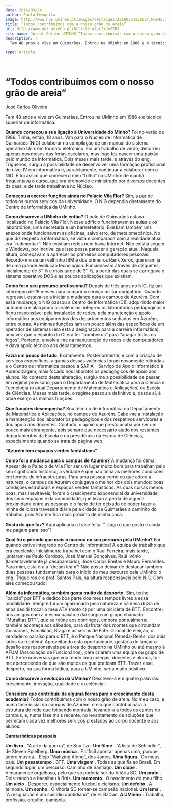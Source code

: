 ```yaml
---
date: 2016/03/24
author: Paula Mesquita
image: http://www.nos.uminho.pt/Images/destaques/20160324130627_NOS4a.jpg
title: “Todos contribuímos com o nosso grão de areia”
url: http://www.nos.uminho.pt/Article.aspx?id=2201
site name: Jornal Online UMINHO “Todos contribuímos com o nosso grão de areia”
description: |
  Tem 48 anos e vive em Guimarães. Entrou na UMinho em 1986 e é técnico superior de informática.

type: article

---
```

# “Todos contribuímos com o nosso grão de areia”




José Carlos Oliveira

Tem 48 anos e vive em Guimarães. Entrou na UMinho em 1986 e é técnico superior de informática.

**Quando começou a sua ligação à Universidade do Minho?** 
Foi no verão de 1986. Tinha, então, 18 anos. Vim para o Núcleo de Informática de Guimarães (NIG) colaborar na compilação de um manual do sistema operativo Unix em formato eletrónico. Foi um trabalho de verão; decorreu apenas nos meses das férias escolares, mas logo fez nascer uma paixão pelo mundo da informática. Dois meses mais tarde, e através do eng. Trigueiros, surgiu a possibilidade de desenvolver uma formação profissional de nível IV em informática e, paralelamente, continuar a colaborar com o NIG. E foi assim que comecei o meu “trilho” na UMinho: de manhã frequentava o curso, que era promovido e ministrado por diversos docentes da casa, e de tarde trabalhava no Núcleo.

**Começou a exercer funções ainda no Palácio Vila Flor?** 
Sim, a par de todos os outros serviços da universidade. O NIG dependia diretamente do Centro de Informática da UMinho.

**Como descreve a UMinho de então?** 
O polo de Guimarães estava localizado no Palácio Vila Flor. Nesse edifício funcionavam as aulas e os laboratórios, uma secretaria e um bar/refeitório. Existiam também uns anexos onde funcionavam as oficinas, salvo erro, de metalomecânica. No que diz respeito à informática, se vista e comparada com a realidade atual, era “rudimentar”! Não existiam redes nem havia Internet. Não existia sequer o Windows, por incrível que isso possa parecer à geração atual. Naquela altura, começavam a aparecer os primeiros computadores pessoais. Recordo-me de um velhinho IBM e dos primeiros Rank Xerox, que eram já de uma grande evolução tecnológica. Funcionavam através de disquetes, inicialmente de 5’’ ¼ e mais tarde de 3’’ ½, a partir das quais se carregava o sistema operativo DOS e as poucas aplicações que existiam.

**Como foi o seu percurso profissional?** 
Depois de três anos no NIG, fiz um interregno de 18 meses para cumprir o serviço militar obrigatório. Quando regressei, estava-se a iniciar a mudança para o campus de Azurém. Com essa mudança, o NIG passou a Centro de Informática (CI), adquirindo maior autonomia e alargando as valências: integrou os laboratórios pedagógicos e ficou responsável pela instalação de redes, pela manutenção e apoio informático aos equipamentos dos departamentos sediados em Azurém, entre outras. As minhas funções iam um pouco além das específicas de um operador de sistemas (era esta a designação para a carreira informática), uma vez que o espírito do CI era ter “bombeiros” para “apagar todos os fogos”. Portanto, envolvia-me na manutenção de redes e de computadores e dava apoio técnico aos departamentos.

**Fazia um pouco de tudo.** 
Exatamente. Posteriormente, e com a criação de serviços específicos, algumas dessas valências foram novamente retiradas e o Centro de Informática passou a SAPIA – Serviço de Apoio Informático à Aprendizagem, mais focado nos laboratórios pedagógicos de apoio aos alunos. No contexto desta alteração, surgiu-me a possibilidade de passar, em regime provisório, para o Departamento de Matemática para a Ciência e Tecnologia (o atual Departamento de Matemática e Aplicações) da Escola de Ciências. Meses mais tarde, o regime passou a definitivo e, desde aí, é onde exerço as minhas funções.

**Que funções desempenha?** 
Sou técnico de informática no Departamento de Matemática e Aplicações, no campus de Azurém. Cabe-me a instalação e manutenção dos laboratórios pedagógicos e dos respetivos servidores e dou apoio aos docentes. Contudo, o apoio que presto acaba por ser um pouco mais abrangente, pois sempre que necessário ajudo nos restantes departamentos da Escola e na presidência da Escola de Ciências, especialmente quando se trata da página web.  


**"Azurém tem espaços verdes fantásticos"** 

**Como foi a mudança para o campus de Azurém?** 
A mudança foi ótima. Apesar de o Palácio de Vila Flor ser um lugar muito bom para trabalhar, pelo seu significado histórico, a verdade é que não tinha as melhores condições em termos de infraestruturas. Para uma pessoa como eu que adora a natureza, o campus de Azurém conjugava o melhor dos dois mundos: boas condições estruturais e espaços verdes fantásticos. As duas coisas menos boas, mas inevitáveis, foram o crescimento exponencial da universidade, dos seus espaços e da comunidade, que levou à perda de alguma proximidade entre as pessoas e o facto de ter deixado de poder fazer a minha deliciosa travessia diária pela cidade de Guimarães a caminho do trabalho, pois Azurém fica mais próximo de minha casa.

**Gosta do que faz?** 
Aqui aplicaria a frase feita: “…faço o que gosto e ainda me pagam para isso”!

**Qual foi o período que mais o marcou no seu percurso pela UMinho?** 
Foi quando estive integrado no Centro de Informática! A equipa de trabalho que era excelente. Inicialmente trabalhei com o Raul Ferreira; mais tarde, juntaram-se Paulo Cardoso, José Manuel Gonçalves, Raúl Ivónio (lamentavelmente já desaparecido), José Carlos Freitas e Mauro Fernandes. Para mim, esta era a “dream team”! Não posso deixar de destacar também duas pessoas fundamentais para o início do meu percurso pela UMinho: o eng. Trigueiros e o prof. Santos Pais, na altura responsáveis pelo NIG. Com eles começou tudo!

**Além da informática, também gosta muito de desporto.** 
Sim, tenho “paixão” por BTT e dedico boa parte dos meus tempos livres a essa modalidade. Sempre fui um apaixonado pela natureza e há meia dúzia de anos decidi trocar o meu ATV (moto 4) por uma bicicleta de BTT. Encontrei uns amigos com a mesma paixão e daí surgiu um grupo chamado “Muralhas BTT”, que se reúne aos domingos, embora pontualmente também aconteça aos sábados, para disfrutar dos montes que circundam Guimarães, Famalicão, Braga e as serras de Fafe. O local de eleição, o verdadeiro paraíso para o BTT, é o Parque Nacional Peneda-Gerês, dos dois lados da fronteira! Aproveitando esta oportunidade, gostaria de lançar o desafio aos responsáveis pela área do desporto na UMinho ou até mesmo à AFUM (Associação de Funcionários), para criarem uma equipa ou grupo de BTT. Entre conversas que vou tendo com colegas, docentes e alunos, fui-me apercebendo de que são muitos os que praticam BTT. Trazer esse desporto, na sua forma lúdica, para a UMinho, seria muito positivo.

**Como descreve a evolução da UMinho?** 
Descrevo-a em quatro palavras: crescimento, inovação, qualidade e excelência!

**Considera que contribuiu de alguma forma para o crescimento desta academia?** 
Todos contribuímos com o nosso grão de areia. No meu caso, e numa fase inicial do campus de Azurém, creio que contribuí para a estrutura de rede que foi sendo montada, levando-a a todos os cantos do campus, e, numa fase mais recente, no levantamento de soluções que permitam cada vez melhores serviços prestados ao corpo docente e aos alunos.



**Caraterísticas pessoais** 

**Um livro** . “A arte da guerra”, de Sun Tzu.
**Um filme** . “A lista de Schindler”, de Steven Spielberg.
**Uma música** . É difícil apontar apenas uma, porque adoro música… Elejo “Waltzing Along”, dos James.
**Uma figura** . Os meus pais.
**Um passatempo** . BTT.
**Uma viagem** . Todas as que fiz ao Brasil. Em segundo lugar, um percurso: Caminho de Santiago.
**Um clube** . Vimaranense orgulhoso, pelo que só poderia ser do Vitória SC.
**Um prato** . Dois: rancho e bacalhau à Brás.
**Um momento** . O nascimento do meu filho.
**Um vício** . Desporto, especialmente futebol e ciclismo.
**Um defeito** . A teimosia.
**Um sonho** . O Vitória SC tornar-se campeão nacional.
**Um lema** . “A resignação é um suicídio quotidiano”, de H. Balzac.
**A UMinho** . Trabalho, profissão, orgulho, camisola.
